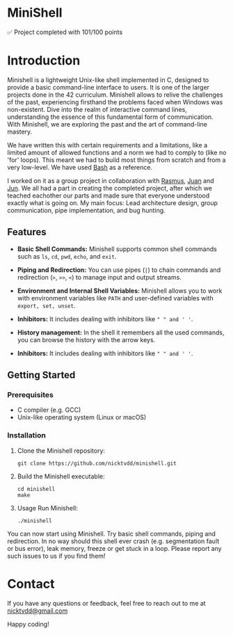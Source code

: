 # MiniShell
:white_check_mark: Project completed with 101/100 points

# Introduction

Minishell is a lightweight Unix-like shell implemented in C, designed to provide a basic command-line interface to users. It is one of the larger projects done in the 42 curriculum. Minishell allows to relive the challenges of the past, experiencing firsthand the problems faced when Windows was non-existent. Dive into the realm of interactive command lines, understanding the essence of this fundamental form of communication. With Minishell, we are exploring the past and the art of command-line mastery.

We have written this with certain requirements and a limitations, like a limited amount of allowed functions and a norm we had to comply to (like no 'for' loops). This meant we had to build most things from scratch and from a very low-level. We have used [Bash](https://www.gnu.org/software/bash/) as a reference.

I worked on it as a group project in collaboration with [Rasmus](https://github.com/RushMaverick), [Juan](https://github.com/jestebanpelaez18) and [Jun](https://github.com/composerjunhee). We all had a part in creating the completed project, after which we teached eachother our parts and made sure that everyone understood exactly what is going on. My main focus: Lead architecture design, group communication, pipe implementation, and bug hunting.

## Features

- **Basic Shell Commands:** Minishell supports common shell commands such as `ls`, `cd`, `pwd`, `echo`, and `exit`.

- **Piping and Redirection:** You can use pipes (`|`) to chain commands and redirection (`>`, `>>`, `<`) to manage input and output streams.

- **Environment and Internal Shell Variables:** Minishell allows you to work with environment variables like `PATH` and user-defined variables with `export, set, unset`.

- **Inhibitors:** It includes dealing with inhibitors like `" " and ' '`.

-  **History management:** In the shell it remembers all the used commands, you can browse the history with the arrow keys.

- **Inhibitors:** It includes dealing with inhibitors like `" " and ' '`.

## Getting Started

### Prerequisites

- C compiler (e.g. GCC)
- Unix-like operating system (Linux or macOS)

### Installation

1. Clone the Minishell repository:

   ```shell
   git clone https://github.com/nicktvdd/minishell.git
   ```
2. Build the Minishell executable:
   ```
   cd minishell
   make
   ```
3. Usage
   Run Minishell:
   ```
   ./minishell
   ```
You can now start using Minishell. Try basic shell commands, piping and redirection.
In no way should this shell ever crash (e.g. segmentation fault or bus error), leak memory, freeze or get stuck in a loop. Please report any such issues to us if you find them!

# Contact

If you have any questions or feedback, feel free to reach out to me at nicktvdd@gmail.com

Happy coding!
